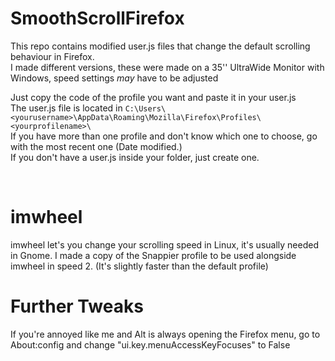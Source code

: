 # SmoothScrollFirefox

This repo contains modified user.js files that change the default scrolling behaviour in Firefox.<br>
I made different versions, these were made on a 35'' UltraWide Monitor with Windows, speed settings *may* have to be adjusted<br>

Just copy the code of the profile you want and paste it in your user.js<br>
The user.js file is located in `C:\Users\<yourusername>\AppData\Roaming\Mozilla\Firefox\Profiles\<yourprofilename>\`<br>
If you have more than one profile and don't know which one to choose, go with the most recent one (Date modified.)<br>
If you don't have a user.js inside your folder, just create one.

<br>

# imwheel

imwheel let's you change your scrolling speed in Linux, it's usually needed in Gnome.
I made a copy of the Snappier profile to be used alongside imwheel in speed 2. (It's slightly faster than the default profile)

# Further Tweaks

If you're annoyed like me and Alt is always opening the Firefox menu, go to About:config and change "ui.key.menuAccessKeyFocuses" to False
